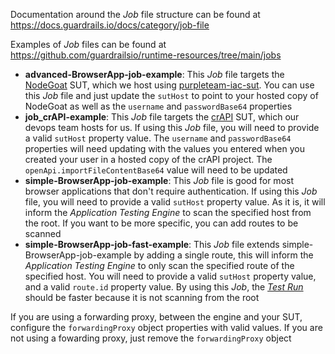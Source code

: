 Documentation around the _Job_ file structure can be found at https://docs.guardrails.io/docs/category/job-file

Examples of _Job_ files can be found at https://github.com/guardrailsio/runtime-resources/tree/main/jobs

* **advanced-BrowserApp-job-example**: This _Job_ file targets the [NodeGoat](https://github.com/OWASP/NodeGoat) SUT, which we host using [purpleteam-iac-sut](https://github.com/purpleteam-labs/purpleteam-iac-sut). You can use this _Job_ file and just update the `sutHost` to point to your hosted copy of NodeGoat as well as the `username` and `passwordBase64` properties
* **job_crAPI-example**: This _Job_ file targets the [crAPI](https://github.com/OWASP/crAPI) SUT, which our devops team hosts for us. If using this _Job_ file, you will need to provide a valid `sutHost` property value. The `username` and `passwordBase64` properties will need updating with the values you entered when you created your user in a hosted copy of the crAPI project. The `openApi.importFileContentBase64` value will need to be updated
* **simple-BrowserApp-job-example**: This _Job_ file is good for most browser applications that don't require authentication. If using this _Job_ file, you will need to provide a valid `sutHost` property value. As it is, it will inform the _Application Testing Engine_ to scan the specified host from the root. If you want to be more specific, you can add routes to be scanned
* **simple-BrowserApp-job-fast-example**: This _Job_ file extends simple-BrowserApp-job-example by adding a single route, this will inform the _Application Testing Engine_ to only scan the specified route of the specified host. You will need to provide a valid `sutHost` property value, and a valid `route.id` property value. By using this _Job_, the [_Test Run_](https://docs.guardrails.io/docs/glossary#test-run) should be faster because it is not scanning from the root

If you are using a forwarding proxy, between the engine and your SUT, configure the `forwardingProxy` object properties with valid values. If you are not using a fowarding proxy, just remove the `forwardingProxy` object

